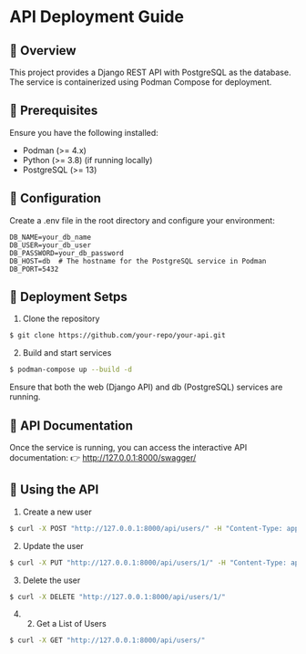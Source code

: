 #  API Deployment Guide
## 📌 Overview
This project provides a Django REST API with PostgreSQL as the database. The service is containerized using Podman Compose for deployment.

## 📌 Prerequisites
Ensure you have the following installed:

- Podman (>= 4.x)
- Python (>= 3.8) (if running locally)
- PostgreSQL (>= 13)

## 📌 Configuration
Create a .env file in the root directory and configure your environment:
```
DB_NAME=your_db_name
DB_USER=your_db_user
DB_PASSWORD=your_db_password
DB_HOST=db  # The hostname for the PostgreSQL service in Podman
DB_PORT=5432
```


## 📌 Deployment Setps
1. Clone the repository
```sh
$ git clone https://github.com/your-repo/your-api.git
```
2. Build and start services
```sh
$ podman-compose up --build -d
```
Ensure that both the web (Django API) and db (PostgreSQL) services are running.

## 📌 API Documentation
Once the service is running, you can access the interactive API documentation: 👉 http://127.0.0.1:8000/swagger/

## 📌 Using the API
1. Create a new user
```sh
$ curl -X POST "http://127.0.0.1:8000/api/users/" -H "Content-Type: application/json" -d '{"name": "Alice", "email": "alice@example.com"}'
```
2. Update the user
```sh
$ curl -X PUT "http://127.0.0.1:8000/api/users/1/" -H "Content-Type: application/json" -d '{"name": "Alice Updated"}'
```
3. Delete the user
```sh
$ curl -X DELETE "http://127.0.0.1:8000/api/users/1/"
```
4. 2. Get a List of Users
```sh
$ curl -X GET "http://127.0.0.1:8000/api/users/"
```
